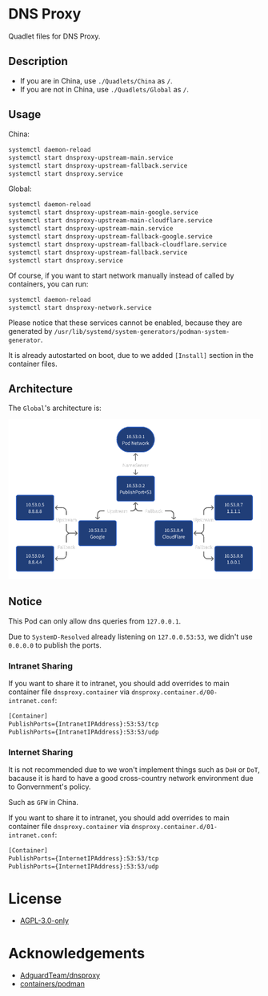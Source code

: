 # DNS Proxy

Quadlet files for DNS Proxy.

## Description

- If you are in China, use `./Quadlets/China` as `/`.
- If you are not in China, use `./Quadlets/Global` as `/`.

## Usage

China:

```shell
systemctl daemon-reload
systemctl start dnsproxy-upstream-main.service
systemctl start dnsproxy-upstream-fallback.service
systemctl start dnsproxy.service
```

Global:

```shell
systemctl daemon-reload
systemctl start dnsproxy-upstream-main-google.service
systemctl start dnsproxy-upstream-main-cloudflare.service
systemctl start dnsproxy-upstream-main.service
systemctl start dnsproxy-upstream-fallback-google.service
systemctl start dnsproxy-upstream-fallback-cloudflare.service
systemctl start dnsproxy-upstream-fallback.service
systemctl start dnsproxy.service
```

Of course, if you want to start network manually instead of called by containers, you can run:

```shell
systemctl daemon-reload
systemctl start dnsproxy-network.service
```

Please notice that these services cannot be enabled, because they are generated by `/usr/lib/systemd/system-generators/podman-system-generator`.

It is already autostarted on boot, due to we added `[Install]` section in the container files.

## Architecture

The `Global`'s architecture is:

![Global](architecture.png)

## Notice
This Pod can only allow dns queries from `127.0.0.1`.

Due to `SystemD-Resolved` already listening on `127.0.0.53:53`,
we didn't use `0.0.0.0` to publish the ports.

### Intranet Sharing

If you want to share it to intranet,
you should add overrides to main container file `dnsproxy.container` via `dnsproxy.container.d/00-intranet.conf`:

```systemd-unit
[Container]
PublishPorts={IntranetIPAddress}:53:53/tcp
PublishPorts={IntranetIPAddress}:53:53/udp
```

### Internet Sharing

It is not recommended due to we won't implement things such as `DoH` or `DoT`,
bacause it is hard to have a good cross-country network environment due to Gonvernment's policy.

Such as `GFW` in China.

If you want to share it to intranet,
you should add overrides to main container file `dnsproxy.container` via `dnsproxy.container.d/01-intranet.conf`:

```systemd-unit
[Container]
PublishPorts={InternetIPAddress}:53:53/tcp
PublishPorts={InternetIPAddress}:53:53/udp
```


# License

- [AGPL-3.0-only](https://www.gnu.org/licenses/agpl-3.0.html)

# Acknowledgements

- [AdguardTeam/dnsproxy](https://github.com/AdguardTeam/dnsproxy)
- [containers/podman](https://github.com/containers/podman)

